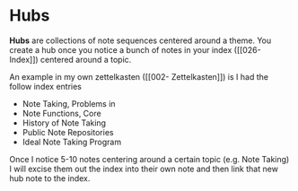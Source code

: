 # Hubs
**Hubs** are collections of note sequences centered around a theme. You create a hub once you notice a bunch of notes in your index ([[026- Index]]) centered around a topic.

An example in my own zettelkasten ([[002- Zettelkasten]]) is I had the follow index entries

- Note Taking, Problems in
- Note Functions, Core
- History of Note Taking
- Public Note Repositories
- Ideal Note Taking Program

Once I notice 5-10 notes centering around a certain topic (e.g. Note Taking) I will excise them out the index into their own note and then link that new hub note to the index.